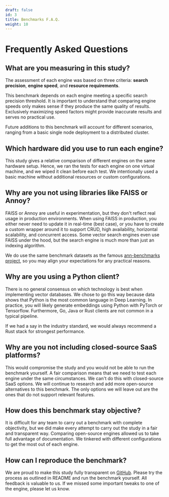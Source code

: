 ```yaml
---
draft: false
id: 3
title: Benchmarks F.A.Q.
weight: 10
---
```


# Frequently Asked Questions 

## What are you measuring in this study?

The assessment of each engine was based on three criteria: **search precision**, **engine speed**, and **resource requirements**.

This benchmark depends on each engine meeting a specific search precision threshold. It is important to understand that comparing engine speeds only makes sense if they produce the same quality of results. Exclusively maximizing speed factors might provide inaccurate results and serves no practical use.

Future additions to this benchmark will account for different scenarios, ranging from a basic single node deployment to a distributed cluster.

## Which hardware did you use to run each engine?

This study gives a relative comparison of different engines on the same hardware setup. Hence, we ran the tests for each engine on one virtual machine, and we wiped it clean before each test. We intentionally used a basic machine without additional resources or custom configurations.

## Why are you not using libraries like FAISS or Annoy?

FAISS or Annoy are useful in experimentation, but they don't reflect real usage in production environments.
When using FAISS in production, you either never need to update it in real-time (best case), or you have to create a custom wrapper around it to support CRUD, high availability, horizontal scalability, and concurrent access.
Some vector search engines even use FAISS under the hood, but the search engine is much more than just an indexing algorithm.

We do use the same benchmark datasets as the famous [ann-benchmarks project](https://github.com/erikbern/ann-benchmarks), so you may align your expectations for any practical reasons. 

## Why are you using a Python client?

There is no general consensus on which technology is best when implementing vector databases. We chose to go this way because data shows that Python is the most common language in Deep Learning. In practice, you will likely generate embeddings using Python with PyTorch or Tensorflow. Furthermore, Go, Java or Rust clients are not common in a typical pipeline.

If we had a say in the industry standard, we would always recommend a Rust stack for strongest performance.

## Why are you not including closed-source SaaS platforms?

This would compromise the study and you would not be able to run the benchmark yourself. A fair comparison means that we need to test each engine under the same circumstances. We can't do this with closed-source SaaS options.
We will continue to research and add more open-source alternatives to this benchmark. The only options we will leave out are the ones that do not support relevant features.

## How does this benchmark stay objective?

It is difficult for any team to carry out a benchmark with complete objectivity, but we did make every attempt to carry out the study in a fair and transparent way.
Comparing open-source engines allowed us to take full advantage of documentation. We tinkered with different configurations to get the most out of each engine. 

## How can I reproduce the benchmark?

We are proud to make this study fully transparent on [GitHub](https://github.com/qdrant/vector-db-benchmark). Please try the process as outlined in README and run the benchmark yourself. All feedback is valuable to us. If we missed some important tweaks to one of the engine, please let us know. 
